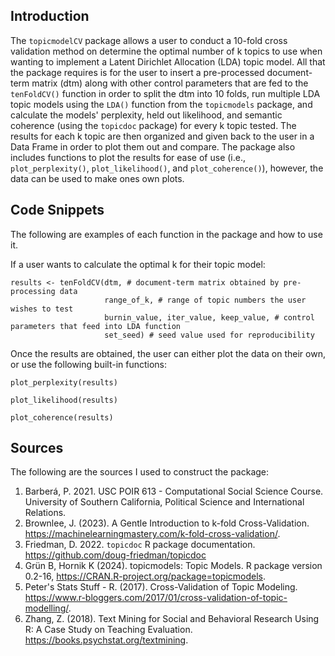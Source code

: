 ## Introduction

The `topicmodelCV` package allows a user to conduct a 10-fold cross validation method on determine the optimal number of k topics to use when wanting to implement a Latent Dirichlet Allocation (LDA) topic model.
All that the package requires is for the user to insert a pre-processed document-term matrix (dtm) along with other control parameters that are fed to the `tenFoldCV()` function in order to split the dtm into 10 folds, run multiple LDA topic models using the `LDA()` function from the `topicmodels` package, and calculate the models' perplexity, held out likelihood, and semantic coherence (using the `topicdoc` package) for every k topic tested. 
The results for each k topic are then organized and given back to the user in a Data Frame in order to plot them out and compare.
The package also includes functions to plot the results for ease of use (i.e., `plot_perplexity()`, `plot_likelihood()`, and `plot_coherence()`), however, the data can be used to make ones own plots.

## Code Snippets

The following are examples of each function in the package and how to use it.

If a user wants to calculate the optimal k for their topic model:

```{r}
results <- tenFoldCV(dtm, # document-term matrix obtained by pre-processing data
                     range_of_k, # range of topic numbers the user wishes to test
                     burnin_value, iter_value, keep_value, # control parameters that feed into LDA function
                     set_seed) # seed value used for reproducibility
 ```
Once the results are obtained, the user can either plot the data on their own, or use the following built-in functions:

```{r}
plot_perplexity(results)

plot_likelihood(results)

plot_coherence(results)
```

## Sources 

The following are the sources I used to construct the package:

1. Barberá, P. 2021. USC POIR 613 - Computational Social Science Course. University of Southern California, Political Science and International Relations.
2. Brownlee, J. (2023). A Gentle Introduction to k-fold Cross-Validation. https://machinelearningmastery.com/k-fold-cross-validation/.
3. Friedman, D. 2022. `topicdoc` R package documentation. https://github.com/doug-friedman/topicdoc
4. Grün B, Hornik K (2024). topicmodels: Topic Models. R package version 0.2-16, https://CRAN.R-project.org/package=topicmodels.
5. Peter's Stats Stuff - R. (2017). Cross-Validation of Topic Modeling. https://www.r-bloggers.com/2017/01/cross-validation-of-topic-modelling/.
6. Zhang, Z. (2018). Text Mining for Social and Behavioral Research Using R: A Case Study on Teaching Evaluation. https://books.psychstat.org/textmining.


